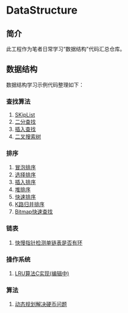 # DataStructure

## 简介

此工程作为笔者日常学习“数据结构"代码汇总仓库。

## 数据结构

数据结构学习示例代码整理如下：

### 查找算法

1. [SKipList](https://github.com/keepalive555/study/blob/master/skiplist/skiplist.c)
2. [二分查找](https://github.com/keepalive555/study/blob/master/binarysearch/binarysearch.c)
3. [插入查找](https://github.com/keepalive555/study/blob/master/binarysearch/interpolationsearch.c)
4. [二叉搜索树](https://github.com/keepalive555/study/blob/master/binarysorttree/binarysorttree.c)


### 排序

1. [冒泡排序](https://github.com/keepalive555/study/blob/master/sort/sort.c)
2. [选择排序](https://github.com/keepalive555/study/blob/master/sort/select.c)
3. [插入排序](https://github.com/keepalive555/study/blob/master/sort/insert.c)
4. [堆排序](https://github.com/keepalive555/study/blob/master/sort/heap.c)
5. [快速排序](https://github.com/keepalive555/study/blob/master/sort/quick_sort.c)
6. [K路归并排序](https://github.com/keepalive555/study/blob/master/sort/k_merge_sort.c)
7. [Bitmap快速查找](https://github.com/keepalive555/study/blob/master/bitmap/bitmap.c)

### 链表

1. [快慢指针检测单链表是否有环](https://github.com/keepalive555/study/blob/master/linklist/linklist.c)

### 操作系统

1. [LRU算法C实现(编辑中)](https://github.com/keepalive555/study/blob/master/os/lru.c)

### 算法

1. [动态规划解决硬币问题](https://github.com/keepalive555/study/blob/master/algorithms/dp.c)
